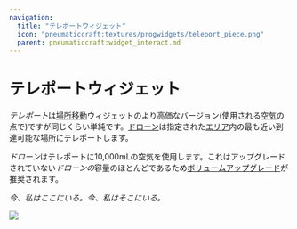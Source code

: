 ```yaml
---
navigation:
  title: "テレポートウィジェット"
  icon: "pneumaticcraft:textures/progwidgets/teleport_piece.png"
  parent: pneumaticcraft:widget_interact.md
---
```


# テレポートウィジェット

*テレポート*は[場所移動](./goto.md)ウィジェットのより高価なバージョン(使用される[空気](../pressure.md)の点で)ですが同じくらい単純です。[ドローン](../drone.md)は指定された[エリア](./area.md)内の最も近い到達可能な場所にテレポートします。

*ドローン*はテレポートに10,000mLの空気を使用します。これはアップグレードされていない*ドローンの*容量のほとんどであるため[ボリュームアップグレード](../upgrades.md#volume)が推奨されます。

*今、私はここにいる。今、私はそこにいる。*

![](teleport_piece.png)

